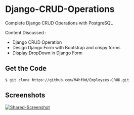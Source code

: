 # Django-CRUD-Operations
Complete Django CRUD Operations with PostgreSQL

Content Discussed :
 - Django CRUD Operation
 - Design Django Form with Bootstrap and crispy forms
 - Display DropDown in Django Form 

## Get the Code

```
$ git clone https://github.com/M4hf0d/Employees-CRUD.git
```
## Screenshots

<a href="https://ibb.co/3RGyn3p"><img src="https://i.ibb.co/3RGyn3p/Shared-Screenshot.jpg" alt="Shared-Screenshot" border="0"></a>
